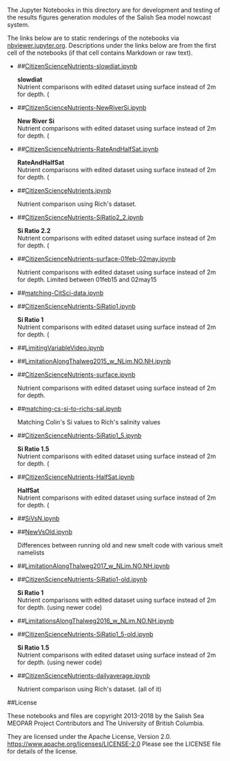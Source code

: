 The Jupyter Notebooks in this directory are for development and testing of
the results figures generation modules of the Salish Sea model nowcast system.

The links below are to static renderings of the notebooks via
[nbviewer.jupyter.org](https://nbviewer.jupyter.org/).
Descriptions under the links below are from the first cell of the notebooks
(if that cell contains Markdown or raw text).

* ##[CitizenScienceNutrients-slowdiat.ipynb](https://nbviewer.jupyter.org/urls/bitbucket.org/salishsea/analysis-vicky/raw/tip/notebooks/smelt_diag/CitizenScienceNutrients-slowdiat.ipynb)  
    
    **slowdiat**  
    Nutrient comparisons with edited dataset using surface instead of 2m for depth. (  

* ##[CitizenScienceNutrients-NewRiverSi.ipynb](https://nbviewer.jupyter.org/urls/bitbucket.org/salishsea/analysis-vicky/raw/tip/notebooks/smelt_diag/CitizenScienceNutrients-NewRiverSi.ipynb)  
    
    **New River Si**  
    Nutrient comparisons with edited dataset using surface instead of 2m for depth. (  

* ##[CitizenScienceNutrients-RateAndHalfSat.ipynb](https://nbviewer.jupyter.org/urls/bitbucket.org/salishsea/analysis-vicky/raw/tip/notebooks/smelt_diag/CitizenScienceNutrients-RateAndHalfSat.ipynb)  
    
    **RateAndHalfSat**  
    Nutrient comparisons with edited dataset using surface instead of 2m for depth. (  

* ##[CitizenScienceNutrients.ipynb](https://nbviewer.jupyter.org/urls/bitbucket.org/salishsea/analysis-vicky/raw/tip/notebooks/smelt_diag/CitizenScienceNutrients.ipynb)  
    
    Nutrient comparison using Rich's dataset.   

* ##[CitizenScienceNutrients-SiRatio2_2.ipynb](https://nbviewer.jupyter.org/urls/bitbucket.org/salishsea/analysis-vicky/raw/tip/notebooks/smelt_diag/CitizenScienceNutrients-SiRatio2_2.ipynb)  
    
    **Si Ratio 2.2**  
    Nutrient comparisons with edited dataset using surface instead of 2m for depth. (  

* ##[CitizenScienceNutrients-surface-01feb-02may.ipynb](https://nbviewer.jupyter.org/urls/bitbucket.org/salishsea/analysis-vicky/raw/tip/notebooks/smelt_diag/CitizenScienceNutrients-surface-01feb-02may.ipynb)  
    
    Nutrient comparisons with edited dataset using surface instead of 2m for depth. Limited between 01feb15 and 02may15  

* ##[matching-CitSci-data.ipynb](https://nbviewer.jupyter.org/urls/bitbucket.org/salishsea/analysis-vicky/raw/tip/notebooks/smelt_diag/matching-CitSci-data.ipynb)  
    
* ##[CitizenScienceNutrients-SiRatio1.ipynb](https://nbviewer.jupyter.org/urls/bitbucket.org/salishsea/analysis-vicky/raw/tip/notebooks/smelt_diag/CitizenScienceNutrients-SiRatio1.ipynb)  
    
    **Si Ratio 1**  
    Nutrient comparisons with edited dataset using surface instead of 2m for depth. (  

* ##[LimitingVariableVideo.ipynb](https://nbviewer.jupyter.org/urls/bitbucket.org/salishsea/analysis-vicky/raw/tip/notebooks/smelt_diag/LimitingVariableVideo.ipynb)  
    
* ##[LimitationAlongThalweg2015_w_NLim.NO.NH.ipynb](https://nbviewer.jupyter.org/urls/bitbucket.org/salishsea/analysis-vicky/raw/tip/notebooks/smelt_diag/LimitationAlongThalweg2015_w_NLim.NO.NH.ipynb)  
    
* ##[CitizenScienceNutrients-surface.ipynb](https://nbviewer.jupyter.org/urls/bitbucket.org/salishsea/analysis-vicky/raw/tip/notebooks/smelt_diag/CitizenScienceNutrients-surface.ipynb)  
    
    Nutrient comparisons with edited dataset using surface instead of 2m for depth.  

* ##[matching-cs-si-to-richs-sal.ipynb](https://nbviewer.jupyter.org/urls/bitbucket.org/salishsea/analysis-vicky/raw/tip/notebooks/smelt_diag/matching-cs-si-to-richs-sal.ipynb)  
    
    Matching Colin's  Si values to Rich's salinity values  

* ##[CitizenScienceNutrients-SiRatio1_5.ipynb](https://nbviewer.jupyter.org/urls/bitbucket.org/salishsea/analysis-vicky/raw/tip/notebooks/smelt_diag/CitizenScienceNutrients-SiRatio1_5.ipynb)  
    
    **Si Ratio 1.5**  
    Nutrient comparisons with edited dataset using surface instead of 2m for depth. (  

* ##[CitizenScienceNutrients-HalfSat.ipynb](https://nbviewer.jupyter.org/urls/bitbucket.org/salishsea/analysis-vicky/raw/tip/notebooks/smelt_diag/CitizenScienceNutrients-HalfSat.ipynb)  
    
    **HalfSat**  
    Nutrient comparisons with edited dataset using surface instead of 2m for depth. (  

* ##[SiVsN.ipynb](https://nbviewer.jupyter.org/urls/bitbucket.org/salishsea/analysis-vicky/raw/tip/notebooks/smelt_diag/SiVsN.ipynb)  
    
* ##[NewVsOld.ipynb](https://nbviewer.jupyter.org/urls/bitbucket.org/salishsea/analysis-vicky/raw/tip/notebooks/smelt_diag/NewVsOld.ipynb)  
    
    Differences between running old and new smelt code with various smelt namelists  

* ##[LimitationAlongThalweg2017_w_NLim.NO.NH.ipynb](https://nbviewer.jupyter.org/urls/bitbucket.org/salishsea/analysis-vicky/raw/tip/notebooks/smelt_diag/LimitationAlongThalweg2017_w_NLim.NO.NH.ipynb)  
    
* ##[CitizenScienceNutrients-SiRatio1-old.ipynb](https://nbviewer.jupyter.org/urls/bitbucket.org/salishsea/analysis-vicky/raw/tip/notebooks/smelt_diag/CitizenScienceNutrients-SiRatio1-old.ipynb)  
    
    **Si Ratio 1**  
    Nutrient comparisons with edited dataset using surface instead of 2m for depth. (using newer code)  

* ##[LimitationsAlongThalweg2016_w_NLim.NO.NH.ipynb](https://nbviewer.jupyter.org/urls/bitbucket.org/salishsea/analysis-vicky/raw/tip/notebooks/smelt_diag/LimitationsAlongThalweg2016_w_NLim.NO.NH.ipynb)  
    
* ##[CitizenScienceNutrients-SiRatio1_5-old.ipynb](https://nbviewer.jupyter.org/urls/bitbucket.org/salishsea/analysis-vicky/raw/tip/notebooks/smelt_diag/CitizenScienceNutrients-SiRatio1_5-old.ipynb)  
    
    **Si Ratio 1.5**  
    Nutrient comparisons with edited dataset using surface instead of 2m for depth. (using newer code)  

* ##[CitizenScienceNutrients-dailyaverage.ipynb](https://nbviewer.jupyter.org/urls/bitbucket.org/salishsea/analysis-vicky/raw/tip/notebooks/smelt_diag/CitizenScienceNutrients-dailyaverage.ipynb)  
    
    Nutrient comparison using Rich's dataset. (all of it)  


##License

These notebooks and files are copyright 2013-2018
by the Salish Sea MEOPAR Project Contributors
and The University of British Columbia.

They are licensed under the Apache License, Version 2.0.
https://www.apache.org/licenses/LICENSE-2.0
Please see the LICENSE file for details of the license.
